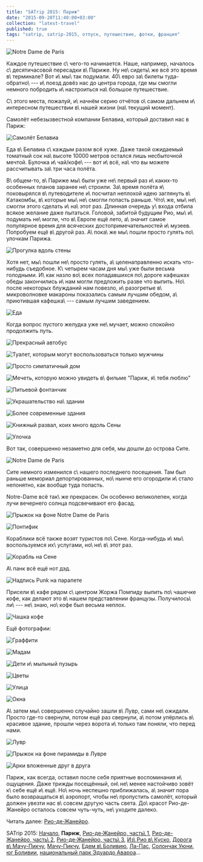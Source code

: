 ```yaml
---
title: "SATrip 2015: Париж"
date: "2015-09-28T11:40:00+03:00"
collection: "latest-travel"
published: true
tags: "satrip, satrip-2015, отпуск, путешествие, фотки, франция"
---
```


![](/images/travel/2015-09-satrip/paris-cover.jpg "Notre Dame de Paris")

Каждое путешествие с\ чего-то начинается. Наше, например, началось с\ десятичасовой пересадки в\ Париже. Ну
не\ сидеть\ же всё это время в\ терминале? Вот и\ мы\ так подумали. 40\ евро за\ билеты туда-обратно\ --- и\ поезд довёз
нас до центра города, где мы смогли немного побродить и\ настроиться на\ большое путешествие.

С\ этого места, пожалуй, и\ начнём серию отчётов о\ самом дальнем и\ интересном путешествии в\ нашей жизни (на\ текущий
момент).

<!--more-->

Самолёт небезызвестной компании Белавиа, который доставил нас в Париж:

![](/images/travel/2015-09-satrip/minsk-airplane.jpg "Самолёт Белавиа")

Еда в\ Белавиа с\ каждым разом всё хуже. Даже такой ожидаемый томатный сок на\ высоте 10000 метров остался лишь
несбыточной мечтой. Булочка и\ чай/кофе\ --- вот и\ всё, на\ что вы можете рассчитывать за\ три часа полёта.

В\ общем-то, в\ Париже мы\ были уже не\ первый раз и\ каких-то особенных планов заранее не\ строили. За\ время полёта
я\ поковырялся в\ путеводителе и\ посчитал неплохой идею заглянуть в\ Катакомбы, в\ которые мы\ не\ смогли попасть
раньше. Что\ же, мы\ не\ смогли этого сделать и\ на\ этот раз. Длинная очередь у\ входа отбила всякое желание даже
пытаться. Головой, забитой будущим Рио, мы\ и\ подумать не\ могли, что в\ Европе ещё лето, а\ значит самое популярное
время для всяческих достопримечательностей и\ музеев. Попробуем ещё в\ другой раз. А\ пока\ же мы\ пошли просто гулять
по\ улочкам Парижа.

![](/images/travel/2015-09-satrip/paris-walking.jpg "Прогулка вдоль стены")

Хотя нет, мы\ пошли не\ просто гулять, а\ целенаправленно искать что-нибудь съедобное. К\ четырем часам дня мы\ уже были
весьма голодными. И\ как назло во\ всех попадавшихся по\ дороге кафешках обеды закончились и\ нам могли предложить разве
что выпить. Но\ после некоторых блужданий нам повезло, и\ разогретые в\ микроволновке макароны показались самым лучшим
обедом, а\ приютившая кафешка\ --- самым лучшим заведением.

![Еда](/images/travel/2015-09-satrip/paris-food.jpg "Еда")

Когда вопрос пустого желудка уже не\ мучает, можно спокойно продолжить путь.

![Прекрасный автобус](/images/travel/2015-09-satrip/paris-bus.jpg "Прекрасный автобус")

![Туалет, которым могут воспользоваться только мужчины](/images/travel/2015-09-satrip/paris-urinal.jpg "Туалет, которым могут воспользоваться только мужчины")

![Просто симпатичный дом](/images/travel/2015-09-satrip/paris-house.jpg "Просто симпатичный дом")

![Мечеть, которую можно увидеть в\ фильме "Париж, я\ тебя люблю"](/images/travel/2015-09-satrip/paris-mosque.jpg "Мечеть, которую можно увидеть в фильме Париж, я тебя люблю")

![Питьевой фонтанчик](/images/travel/2015-09-satrip/paris-drinking-fountain.jpg "Питьевой фонтанчик")

![Украшательство на\ здании](/images/travel/2015-09-satrip/paris-sculpture.jpg "Украшательство на здании")

![Более современные здания](/images/travel/2015-09-satrip/paris-modern.jpg "Более современные здания")

![Книжный развал, коих много вдоль Сены](/images/travel/2015-09-satrip/paris-books.jpg "Книжный развал")

![Улочка](/images/travel/2015-09-satrip/paris-street-1.jpg "Улочка")

Вот так, совершенно незаметно для себя, мы дошли до острова Сите.

![](/images/travel/2015-09-satrip/paris-cite.jpg "Notre Dame de Paris")

Сите немного изменился с\ нашего последнего посещения. Там был раньше мемориал депортированных, но\ нынче его огородили
и\ стало непонятно, как вообще туда попасть.

Notre-Dame всё так\ же прекрасен. Он особенно великолепен, когда лучи вечернего солнца подсвечивают его фасад.

![](/images/travel/2015-09-satrip/paris-jump.jpg "Прыжок на фоне Notre Dame de Paris")

![](/images/travel/2015-09-satrip/paris-pontiff.jpg "Понтифик")

Кораблики всё также возят туристов по\ Сене. Когда-нибудь и\ мы\ воспользуемся их\ услугами, но\ не\ в\ этот раз.

![](/images/travel/2015-09-satrip/paris-boat.jpg "Корабль на Сене")

А\ панк всё ещё нот дэд.

![](/images/travel/2015-09-satrip/paris-punk.jpg "Надпись Punk на парапете")

Присели в\ кафе рядом с\ центром Жоржа Помпиду выпить по\ чашечке кофе, как делают это в\ нашем представлении французы.
Получилось\ ли\ --- не\ знаю, но\ кофе был весьма неплох.

![](/images/travel/2015-09-satrip/paris-coffee.jpg "Чашка кофе")

Ещё фотографии:

![Граффити](/images/travel/2015-09-satrip/paris-graffiti.jpg "Граффити Сальвадор Дали")

![Мадам](/images/travel/2015-09-satrip/paris-madame.jpg "Скульптура-фонтан")

![Дети и\ мыльный пузырь](/images/travel/2015-09-satrip/paris-children.jpg "Дети и мыльный пузырь")

![Цветы](/images/travel/2015-09-satrip/paris-flowers.jpg "Цветы на окне")

![Улица](/images/travel/2015-09-satrip/paris-street-2.jpg "Улица")

![Окна](/images/travel/2015-09-satrip/paris-windows.jpg "Окна")

А\ затем мы\ совершенно случайно зашли в\ Лувр, сами не\ ожидали. Просто где-то свернули, потом ещё раз свернули,
а\ потом упёрлись в\ красивое здание, прошли через ворота и\ только там поняли, что перед нами.

![](/images/travel/2015-09-satrip/paris-louvre-1.jpg "Лувр")

![](/images/travel/2015-09-satrip/paris-louvre-2.jpg "Прыжок на фоне пирамиды в Лувре")

![](/images/travel/2015-09-satrip/paris-louvre-3.jpg "Арки вложенные друг в друга")

Париж, как всегда, оставил после себя приятные воспоминания и\ ощущения. Даже трижды посещённый, он\ не\ менее
настойчиво зовёт к\ себе ещё и\ ещё. Но\ ночь неспешно приближалась, а\ значит пора было возвращаться в\ аэропорт, чтобы
не\ пропустить самолёт, который должен увезти нас в\ совсем другую часть света. До\ красот Рио-де-Жанейро осталось
совсем чуть-чуть, не\ уходите далеко.

Читать далее: [Рио-де-Жанейро](/post/satrip-2015-rio-1/).

SATrip 2015:
[Начало](/post/satrip-2015-paris/),
**Париж**,
[Рио-де-Жанейро, часть\ 1](/post/satrip-2015-rio-1/),
[Рио-де-Жанейро, часть\ 2](/post/satrip-2015-rio-2/),
[Рио-де-Жанейро, часть\ 3](/post/satrip-2015-rio-3/),
[Из\ Рио в\ Куско](/post/satrip-2015-rio-to-cusco/),
[Дорога в\ Мачу-Пикчу](/post/satrip-2015-road-to-machu-picchu/),
[Мачу-Пикчу](/post/satrip-2015-machu-picchu/),
[Едем в\ Боливию](/post/satrip-2015-to-bolivia/),
[Ла-Пас](/post/satrip-2015-la-paz/),
[Солончак Уюни](/post/satrip-2015-uyuni-salt-flats/),
[юг Боливии](/post/satrip-2015-south-of-bolivia/),
[национальный парк Эдуардо Авароа](/post/satrip-2015-bolivia-national-park/)...
